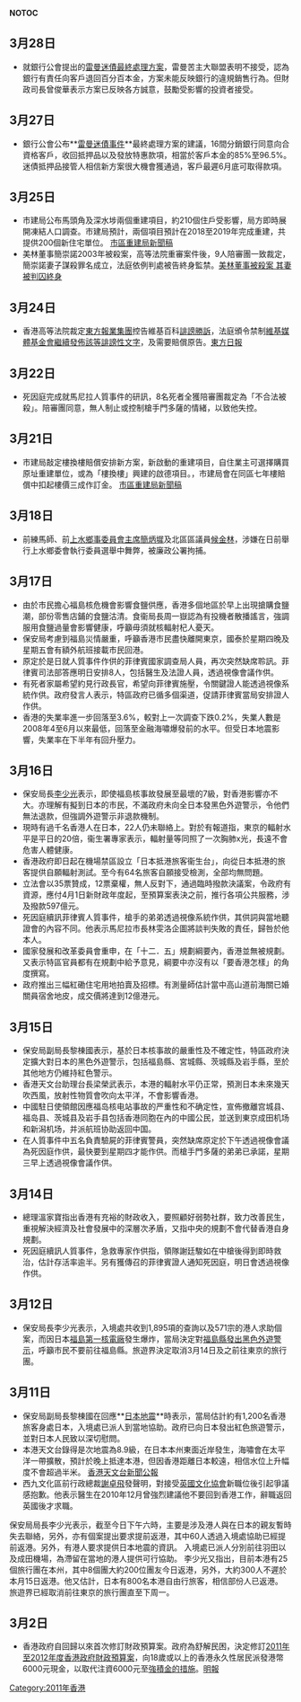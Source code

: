<noinclude> </noinclude> __NOTOC__

## 3月28日

  - 就銀行公會提出的[雷曼迷債最終處理方案](../Page/雷曼兄弟迷你債券事件.md "wikilink")，雷曼苦主大聯盟表明不接受，認為銀行有責任向客戶退回百分百本金，方案未能反映銀行的違規銷售行為。但財政司長曾俊華表示方案已反映各方誠意，鼓勵受影響的投資者接受。

## 3月27日

  - 銀行公會公布**[雷曼迷債事件](../Page/雷曼兄弟迷你債券事件.md "wikilink")**最終處理方案的建議，16間分銷銀行同意向合資格客戶，收回抵押品以及發放特惠款項，相當於客戶本金的85%至96.5%。迷債抵押品接管人相信新方案很大機會獲通過，客戶最遲6月底可取得款項。

## 3月25日

  - 市建局公布馬頭角及深水埗兩個重建項目，約210個住戶受影響，局方即時展開凍結人口調查。市建局預計，兩個項目預計在2018至2019年完成重建，共提供200個新住宅單位。 [市區重建局新聞稿](https://web.archive.org/web/20110407051241/http://www.ura.org.hk/html/c1002111t390e.html)
  - 美林董事簡崇諾2003年被殺案，高等法院重審案件後，9人陪審團一致裁定，簡崇諾妻子謀殺罪名成立，法庭依例判處被告終身監禁。[美林董事被殺案 其妻被判囚終身](http://paper.wenweipo.com/2011/03/26/YO1103260016.htm)

## 3月24日

  - 香港高等法院裁定[東方報業集團](../Page/東方報業集團.md "wikilink")控告維基百科[誹謗勝訴](https://zh.wikipedia.org/wiki/誹謗 "wikilink")，法庭頒令禁制[維基媒體基金會繼續發佈該等誹謗性文字](https://zh.wikipedia.org/wiki/維基媒體基金會 "wikilink")，及需要賠償原告。[東方日報](http://orientaldaily.on.cc/cnt/news/20110325/00176_036.html)

## 3月22日

  - 死因庭完成就馬尼拉人質事件的研訊，8名死者全獲陪審團裁定為「不合法被殺」。陪審團同意，無人制止或控制槍手門多薩的情緒，以致他失控。

## 3月21日

  - 市建局敲定樓換樓賠償安排新方案，新啟動的重建項目，自住業主可選擇購買原址重建單位，或為「樓換樓」興建的啟德項目。，市建局會在同區七年樓賠償中扣起樓價三成作訂金。 [市區重建局新聞稿](https://web.archive.org/web/20110407051318/http://www.ura.org.hk/html/c1002111t389e.html)

## 3月18日

  - 前練馬師、前[上水鄉事委員會主席](https://zh.wikipedia.org/wiki/上水鄉事委員會 "wikilink")[簡炳墀](../Page/簡炳墀.md "wikilink")及北區區議員[候金林](https://zh.wikipedia.org/wiki/候金林 "wikilink")，涉嫌在日前舉行上水鄉委會執行委員選舉中舞弊，被廉政公署拘捕。

## 3月17日

  - 由於市民擔心福島核危機會影響食鹽供應，香港多個地區於早上出現搶購食鹽潮，部份零售店鋪的食鹽沽清。食衞局長周一嶽認為有投機者散播謠言，強調服用食鹽過量會影響健康，呼籲毋須就核輻射杞人憂天。
  - 保安局考慮到福島災情嚴重，呼籲香港市民盡快離開東京，國泰於星期四晚及星期五會有額外航班接載市民回港。
  - 原定於是日就人質事件作供的菲律賓國家調查局人員，再次突然缺席聆訊。菲律賓司法部答應明日安排8人，包括醫生及法證人員，透過視像會議作供。
  - 有死者家屬希望約見行政長官，希望向菲律賓施壓，令關鍵證人能透過視像系統作供。政府發言人表示，特區政府已循多個渠道，促請菲律賓當局安排證人作供。
  - 香港的失業率進一步回落至3.6%，較對上一次調查下跌0.2%，失業人數是2008年4至6月以來最低，回落至金融海嘯爆發前的水平。但受日本地震影響，失業率在下半年有回升壓力。

## 3月16日

  - 保安局長[李少光](../Page/李少光.md "wikilink")表示，即使福島核事故發展至最壞的7級，對香港影響亦不大。亦理解有擬到日本的市民，不滿政府未向全日本發黑色外遊警示，令他們無法退款，但強調外遊警示非退款機制。
  - 現時有過千名香港人在日本，22人仍未聯絡上。對於有報道指，東京的輻射水平是平日的20倍，衞生署專家表示，輻射量等同照了一次胸肺x光，長遠不會危害人體健康。
  - 香港政府即日起在機場禁區設立「日本抵港旅客衞生台」，向從日本抵港的旅客提供自願輻射測試。至今有64名旅客自願接受檢測，全部均無問題。
  - 立法會以35票贊成，12票棄權，無人反對下，通過臨時撥款決議案，令政府有資源，應付4月1日新財政年度起，至預算案表決之前，推行各項公共服務，涉及撥款597億元。
  - 死因庭續訊菲律賓人質事件，槍手的弟弟透過視像系統作供，其供詞與當地聽證會的內容不同。他表示馬尼拉市長林雯洛企圖將談判失敗的責任，歸咎於他本人。
  - 國家發展和改革委員會重申，在「十二．五」規劃綱要內，香港並無被規劃。又表示特區官員都有在規劃中給予意見，綱要中亦沒有以「要香港怎樣」的角度撰寫。
  - 政府推出三幅紅磡住宅用地拍賣及招標。有測量師估計當中高山道前海關已婚關員宿舍地皮，成交價將達到12億港元。

## 3月15日

  - 保安局副局長黎棟國表示，基於日本核事故的嚴重性及不確定性，特區政府決定擴大對日本的黑色外遊警示，包括福島縣、宮城縣、茨城縣及岩手縣，至於其他地方仍維持紅色警示。
  - 香港天文台助理台長梁榮武表示，本港的輻射水平仍正常，預測日本未來幾天吹西風，放射性物質會吹向太平洋，不會影響香港。
  - 中國駐日使領館因應福岛核电站事故的严重性和不确定性，宣佈撤離宫城县、福岛县、茨城县及岩手县包括香港同胞在內的中國公民，並送到東京成田机场和新潟机场，并派航班协助返回中国。
  - 在人質事件中五名負責驗屍的菲律賓警員，突然缺席原定於下午透過視像會議為死因庭作供，最快要到星期四才能作供。而槍手門多薩的弟弟已承諾，星期三早上透過視像會議作供。

## 3月14日

  - 總理溫家寶指出香港有充裕的財政收入，要照顧好弱勢社群，致力改善民生，重視解決經濟及社會發展中的深層次矛盾，又指中央的規劃不會代替香港自身規劃。
  - 死因庭續訊人質事件，急救專家作供指，領隊謝廷駿如在中槍後得到即時救治，估計存活率逾半。另有獲傳召的菲律賓證人通知死因庭，明日會透過視像作供。

## 3月12日

  - 保安局長李少光表示，入境處共收到1,895項的查詢以及571宗的港人求助個案，而因日本[福島第一核電廠](../Page/福島第一核電廠.md "wikilink")發生爆炸，當局決定對[福島縣發出黑色外遊警示](https://zh.wikipedia.org/wiki/福島縣 "wikilink")，呼籲市民不要前往福島縣。旅遊界決定取消3月14日及之前往東京的旅行團。

## 3月11日

  - 保安局副局長黎棟國在回應**[日本地震](https://zh.wikipedia.org/wiki/2011年日本东北地方太平洋沿岸地震 "wikilink")**時表示，當局估計約有1,200名香港旅客身處日本，入境處已派人到當地協助。政府已向日本發出紅色旅遊警示，並對日本人民致以深切慰問。
  - 本港天文台錄得是次地震為8.9級，在日本本州東面近岸發生，海嘯會在太平洋一帶擴散，預計於晚上抵達本港，但因香港距離日本較遠，相信水位上升幅度不會超過半米。 [香港天文台新聞公報](http://www.hko.gov.hk/press/D4/pre20110311c_uc.htm)
  - 西九文化區前行政總裁[謝卓飛](../Page/謝卓飛.md "wikilink")發聲明，對接受[英國文化協會](../Page/英國文化協會.md "wikilink")新職位後引起爭議感抱歉。他表示醫生在2010年12月曾強烈建議他不要回到香港工作，辭職返回英國後才求職。

保安局局長李少光表示，截至今日下午六時，主要是涉及港人與在日本的親友暫時失去聯絡，另外，亦有個案提出要求提前返港，其中60人透過入境處協助已經提前返港。另外，有港人要求提供日本地震的資訊。 入境處已派人分別前往羽田以及成田機場，為滯留在當地的港人提供可行協助。 李少光又指出，目前本港有25個旅行團在本州，其中8個團大約200位團友今日返港，另外，大約300人不遲於本月15日返港。他又估計，日本有800名本港自由行旅客，相信部份人已返港。 旅遊界已經取消前往東京的旅行團直至下周一。

## 3月2日

  - 香港政府自回歸以來首次修訂財政預算案。政府為舒解民困，決定修訂[2011年至2012年度香港政府財政預算案](../Page/2011年至2012年度香港政府財政預算案.md "wikilink")，向18歲或以上的香港永久性居民派發港幣6000元現金，以取代注資6000元至[強積金的措施](https://zh.wikipedia.org/wiki/強積金 "wikilink")。[明報](https://web.archive.org/web/20110305174606/http://hk.news.yahoo.com/article/110302/4/mzc3.html)

[Category:2011年香港](https://zh.wikipedia.org/wiki/Category:2011年香港 "wikilink")